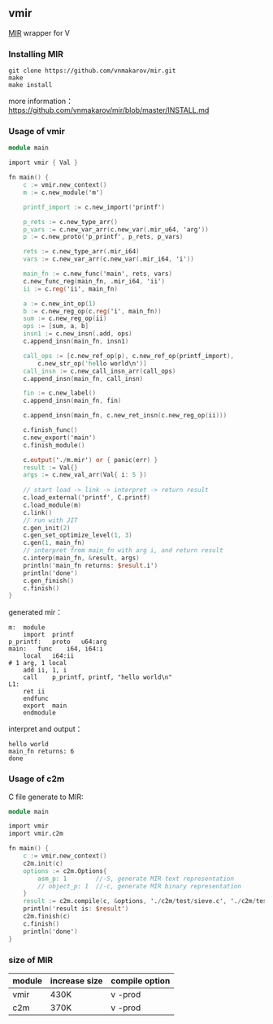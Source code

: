 ## vmir
[MIR](https://github.com/vnmakarov/mir) wrapper for V

### Installing MIR

```shell
git clone https://github.com/vnmakarov/mir.git
make
make install
```

more information：https://github.com/vnmakarov/mir/blob/master/INSTALL.md

### Usage of vmir

```v
module main

import vmir { Val }

fn main() {
	c := vmir.new_context()
	m := c.new_module('m')

	printf_import := c.new_import('printf')

	p_rets := c.new_type_arr()
	p_vars := c.new_var_arr(c.new_var(.mir_u64, 'arg'))
	p := c.new_proto('p_printf', p_rets, p_vars)

	rets := c.new_type_arr(.mir_i64)
	vars := c.new_var_arr(c.new_var(.mir_i64, 'i'))

	main_fn := c.new_func('main', rets, vars)
	c.new_func_reg(main_fn, .mir_i64, 'ii')
	ii := c.reg('ii', main_fn)

	a := c.new_int_op(1)
	b := c.new_reg_op(c.reg('i', main_fn))
	sum := c.new_reg_op(ii)
	ops := [sum, a, b]
	insn1 := c.new_insn(.add, ops)
	c.append_insn(main_fn, insn1)

	call_ops := [c.new_ref_op(p), c.new_ref_op(printf_import),
		c.new_str_op('hello world\n')]
	call_insn := c.new_call_insn_arr(call_ops)
	c.append_insn(main_fn, call_insn)

	fin := c.new_label()
	c.append_insn(main_fn, fin)

	c.append_insn(main_fn, c.new_ret_insn(c.new_reg_op(ii)))

	c.finish_func()
	c.new_export('main')
	c.finish_module()

	c.output('./m.mir') or { panic(err) }
	result := Val{}
	args := c.new_val_arr(Val{ i: 5 })
  
	// start load -> link -> interpret -> return result
	c.load_external('printf', C.printf)
	c.load_module(m)
	c.link()
	// run with JIT
	c.gen_init(2)
	c.gen_set_optimize_level(1, 3)
	c.gen(1, main_fn)
	// interpret from main_fn with arg i, and return result
	c.interp(main_fn, &result, args)
	println('main_fn returns: $result.i')
	println('done')
	c.gen_finish()
	c.finish()
}
```

generated mir：

```assembly
m:	module
	import	printf
p_printf:	proto	u64:arg
main:	func	i64, i64:i
	local	i64:ii
# 1 arg, 1 local
	add	ii, 1, i
	call	p_printf, printf, "hello world\n"
L1:
	ret	ii
	endfunc
	export	main
	endmodule

```

interpret and output：

```shell
hello world
main_fn returns: 6
done
```

### Usage of c2m

C file generate to MIR:

```v
module main

import vmir
import vmir.c2m

fn main() {
	c := vmir.new_context()
	c2m.init(c)
	options := c2m.Options{
		asm_p: 1 		//-S, generate MIR text representation
		// object_p: 1  //-c, generate MIR binary representation
	}
	result := c2m.compile(c, &options, './c2m/test/sieve.c', './c2m/test/sieve.mir')
	println('result is: $result')
	c2m.finish(c)
	c.finish()
	println('done')
}

```

### size of MIR

| module | increase size | compile option |
| ------ | ------------- | -------------- |
| vmir   | 430K          | v -prod        |
| c2m    | 370K          | v -prod        |
